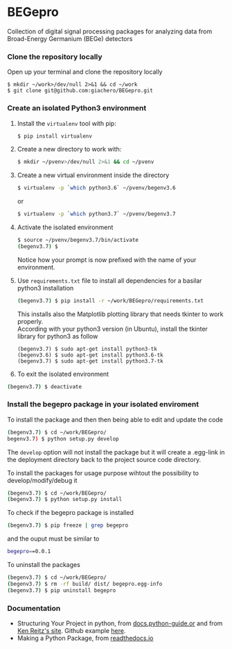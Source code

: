 # BEGepro
Collection of digital signal processing packages for analyzing data from Broad-Energy Germanium (BEGe) detectors

### Clone the repository locally
Open up your terminal and clone the repository locally
```
$ mkdir ~/work>/dev/null 2>&1 && cd ~/work
$ git clone git@github.com:giachero/BEGepro.git
```

### Create an isolated Python3 environment
1. Install the ```virtualenv``` tool with pip:
   ```bash
   $ pip install virtualenv
   ```
2. Create a new directory to work with:
   ```bash
   $ mkdir ~/pvenv>/dev/null 2>&1 && cd ~/pvenv
   ```
 3. Create a new virtual environment inside the directory
    ```bash
    $ virtualenv -p `which python3.6` ~/pvenv/begenv3.6
    ```
    or 
    
    ```bash
    $ virtualenv -p `which python3.7` ~/pvenv/begenv3.7
    ```
 4. Activate the isolated environment
    ```bash
    $ source ~/pvenv/begenv3.7/bin/activate
    (begenv3.7) $ 
    ```
    Notice how your prompt is now prefixed with the name of your environment.
    
 5. Use ```requirements.txt``` file to install all dependencies for a basilar python3 installation
    ```bash
    (begenv3.7) $ pip install -r ~/work/BEGepro/requirements.txt 
    ```
    This installs also the Matplotlib plotting library that needs tkinter to work properly.  
    According with your python3 version (in Ubuntu), install the tkinter library for python3 as follow
    ```
    (begenv3.7) $ sudo apt-get install python3-tk
    (begenv3.6) $ sudo apt-get install python3.6-tk
    (begenv3.7) $ sudo apt-get install python3.7-tk
    ```
  6. To exit the isolated environment
  ```bash
  (begenv3.7) $ deactivate
  ```
    
### Install the begepro package in your isolated enviroment

To install the package and then then being able to edit and update the code 
```bash
(begenv3.7) $ cd ~/work/BEGepro/
begenv3.7) $ python setup.py develop
```
The ```develop``` option will not install the package but it will create a .egg-link in the deployment directory back to the project source code directory.  

To install the packages for usage purpose wihtout the possibility to develop/modify/debug it
```bash
(begenv3.7) $ cd ~/work/BEGepro/ 
(begenv3.7) $ python setup.py install
```

To check if the begepro package is installed
```bash
(begenv3.7) $ pip freeze | grep begepro
```
and the ouput must be similar to
```bash
begepro==0.0.1
```


To uninstall the packages
```bash
(begenv3.7) $ cd ~/work/BEGepro/ 
(begenv3.7) $ rm -rf build/ dist/ begepro.egg-info
(begenv3.7) $ pip uninstall begepro
```



### Documentation
* Structuring Your Project in python, from [docs.python-guide.or](https://docs.python-guide.org/writing/structure/) and from [Ken Reitz's site](https://kenreitz.org/essays/repository-structure-and-python). Github example [here](https://github.com/navdeep-G/samplemod). 
* Making a Python Package, from [readthedocs.io](https://python-packaging-tutorial.readthedocs.io/en/latest/setup_py.html)

